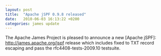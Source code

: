 ```yaml
---
layout: post
title:  "Apache jSPF 0.9.8 released"
date:   2010-06-03 16:13:22 +0200
categories: james update
---
```


The Apache James Project is pleased to announce a new [Apache jSPF]: http://james.apache.org/jspf release which includes
fixed to TXT record escaping and pass the rfc4408-tests-2009.10 testsuite.

